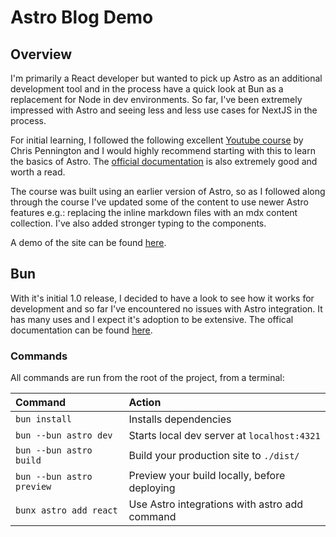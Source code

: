 # Astro Blog Demo

## Overview

I'm primarily a React developer but wanted to pick up Astro as an additional development tool and in the process have a quick look at Bun as a replacement for Node in dev environments. So far, I've been extremely impressed with Astro and seeing less and less use cases for NextJS in the process.

For initial learning, I followed the following excellent [Youtube course](https://www.youtube.com/watch?v=F2pw1C9eKXw&list=PLoqZcxvpWzzeRwF8TEpXHtO7KYY6cNJeF) by Chris Pennington and I would highly recommend starting with this to learn the basics of Astro. The [official documentation](https://docs.astro.build/en/getting-started/) is also extremely good and worth a read.

The course was built using an earlier version of Astro, so as I followed along through the course I've updated some of the content to use newer Astro features e.g.: replacing the inline markdown files with an mdx content collection. I've also added stronger typing to the components.

A demo of the site can be found [here](https://thriving-unicorn-d49a30.netlify.app/).

## Bun

With it's initial 1.0 release, I decided to have a look to see how it works for development and so far I've encountered no issues with Astro integration. It has many uses and I expect it's adoption to be extensive. The offical documentation can be found [here](https://bun.sh/).

### Commands

All commands are run from the root of the project, from a terminal:

| Command                   | Action                                        |
| :------------------------ | :-------------------------------------------- |
| `bun install`             | Installs dependencies                         |
| `bun --bun astro dev`     | Starts local dev server at `localhost:4321`   |
| `bun --bun astro build`   | Build your production site to `./dist/`       |
| `bun --bun astro preview` | Preview your build locally, before deploying  |
| `bunx astro add react`    | Use Astro integrations with astro add command |
